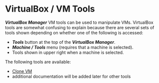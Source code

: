 # VirtualBox / VM Tools #

***VirtualBox Manager*** VM tools can be used to manipulate VMs.
VirtualBox tools are somewhat confusing to explain because there are several sets of tools shown
depending on whether one of the following is accessed:

*   ***Tools*** button at the top of the ***VirtualBox Manager***.
*   ***Machine / Tools*** menu (requires that a machine is selected).
*   Tools shown in upper right when a machine is selected.

The following tools are available:

*   [Clone VM](clone-vm/clone-vm.md)
*   additional documentation will be added later for other tools
